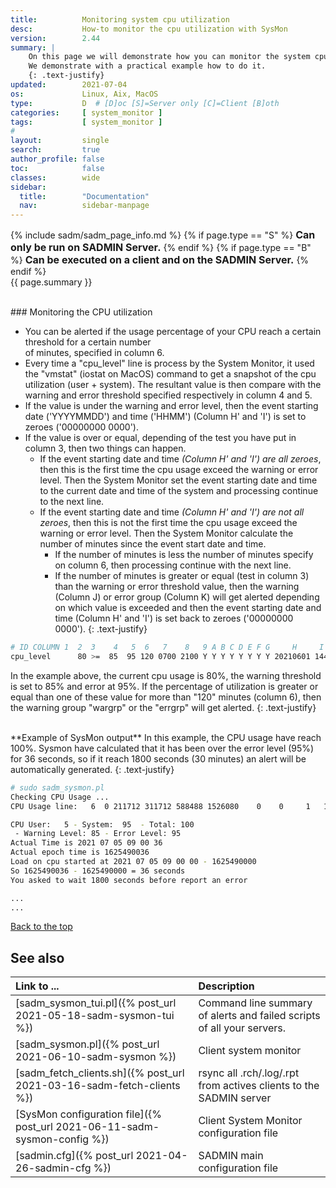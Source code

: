 ```yaml
---
title:          Monitoring system cpu utilization
desc:           How-to monitor the cpu utilization with SysMon
version:        2.44
summary: |         
    On this page we will demonstrate how you can monitor the system cpu utilization with the System Monitor.
    We demonstrate with a practical example how to do it.
    {: .text-justify}
updated:        2021-07-04
os:             Linux, Aix, MacOS
type:           D  # [D]oc [S]=Server only [C]=Client [B]oth
categories:     [ system_monitor ] 
tags:           [ system_monitor ] 
#
layout:         single
search:         true
author_profile: false
toc:            false
classes:        wide
sidebar:
  title:        "Documentation"
  nav:          sidebar-manpage
---
```

<a id="top_of_page"></a>

{% include sadm/sadm_page_info.md %}
{% if page.type == "S" %}
<font size="3"><strong>Can only be run on SADMIN Server.</strong></font>
{% endif %}
{% if page.type == "B" %}
<font size="3"><strong>Can be executed on a client and on the SADMIN Server.</strong></font>
{% endif %}
<br>
{{ page.summary }} 



<br>
<a id="cpuusage"></a>
### Monitoring the CPU utilization

- You can be alerted if the usage percentage of your CPU reach a certain threshold for a certain number  
of minutes, specified in column 6. 
- Every time a "cpu_level" line is process by the System Monitor, it used the "vmstat" (iostat 
on MacOS) command to get a snapshot of the cpu utilization (user + system). The resultant value is
then compare with the warning and error threshold specified respectively in column 4 and 5. 
- If the value is under the warning and error level, then the event starting date ('YYYYMMDD') 
and time ('HHMM') (Column H' and 'I') is set to zeroes ('00000000 0000').
- If the value is over or equal, depending of the test you have put in column 3, then two things 
can happen.
  - If the event starting date and time *(Column H' and 'I') are all zeroes*, then this is the 
first time the cpu usage exceed the warning or error level. Then the System Monitor set the event 
starting date and time to the current date and time of the system and processing continue to
the next line. 
  - If the event starting date and time *(Column H' and 'I') are not all zeroes*, then this is not
the first time the cpu usage exceed the warning or error level. Then the System Monitor calculate 
the number of minutes since the event start date and time. 
    - If the number of minutes is less the number of minutes specify on column 6, then processing 
continue with the next line.
    - If the number of minutes is greater or equal (test in column 3) than the warning or error 
threshold value, then the warning (Column J) or error group (Column K) will get alerted depending 
on which value is exceeded and then the event starting date and time (Column H' and 'I') is set 
back to zeroes ('00000000 0000').
{: .text-justify}


```bash
# ID COLUMN 1  2  3    4   5  6   7    8   9 A B C D E F G     H     I     J      K    L
cpu_level      80 >=  85  95 120 0700 2100 Y Y Y Y Y Y Y Y 20210601 1445 wargrp errgrp -
```

In the example above, the current cpu usage is 80%, the warning threshold is set to 85% and error
at 95%. If the percentage of utilization is greater or equal than one of these value for more than 
"120" minutes (column 6), then the warning group "wargrp" or the "errgrp" will get alerted.
{: .text-justify}


<br>
**Example of SysMon output**
In this example, the CPU usage have reach 100%. Sysmon have calculated that it has been over the
error level (95%) for 36 seconds, so if it reach 1800 seconds (30 minutes) an alert will be 
automatically generated.
{: .text-justify}


```bash
# sudo sadm_sysmon.pl
Checking CPU Usage ...
CPU Usage line:   6  0 211712 311712 588488 1526080    0    0     1   134 6373 13407  5 95  1  0  0

CPU User:   5 - System:  95  - Total: 100
 - Warning Level: 85 - Error Level: 95
Actual Time is 2021 07 05 09 00 36
Actual epoch time is 1625490036
Load on cpu started at 2021 07 05 09 00 00 - 1625490000
So 1625490036 - 1625490000 = 36 seconds
You asked to wait 1800 seconds before report an error

...
...
```

[Back to the top](#top_of_page)







<a id="seealso"></a>
## See also

| Link to ...| Description |  
| :--- | :--- |  
| [sadm_sysmon_tui.pl]({% post_url 2021-05-18-sadm-sysmon-tui %})                   |  Command line summary of alerts and failed scripts of all your servers.  
| [sadm_sysmon.pl]({% post_url 2021-06-10-sadm-sysmon %})                           | Client system monitor   
| [sadm_fetch_clients.sh]({% post_url 2021-03-16-sadm-fetch-clients %})               | rsync all .rch/.log/.rpt from actives clients to the SADMIN server  
| [SysMon configuration file]({% post_url 2021-06-11-sadm-sysmon-config %})         | Client System Monitor configuration file   
| [sadmin.cfg]({% post_url 2021-04-26-sadmin-cfg %})                                | SADMIN main configuration file   


